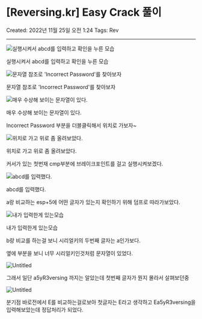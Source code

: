 # [Reversing.kr] Easy Crack 풀이

Created: 2022년 11월 25일 오전 1:24
Tags: Rev

---

![실행시켜서 abcd를 입력하고 확인을 누른 모습](/Reversing.kr/IMG/Easycrack/Easycrack.png)

실행시켜서 abcd를 입력하고 확인을 누른 모습

![문자열 참조로 'Incorrect Password'를 찾아보자](/Reversing.kr/IMG/Easycrack/Easycrack1.png)

문자열 참조로 'Incorrect Password'를 찾아보자

![매우 수상해 보이는 문자열이 있다.](/Reversing.kr/IMG/Easycrack/Easycrack2.png)

매우 수상해 보이는 문자열이 있다.

Incorrect Password 부분을 더블클릭해서 위치로 가보자~

![위치로 가고 위로 좀 올려보았다.](/Reversing.kr/IMG/Easycrack/Easycrack3.png)

위치로 가고 위로 좀 올려보았다.

커서가 있는 첫번재 cmp부분에 브레이크포인트를 걸고 실행시켜보겠다.

![abcd를 입력했다.](/Reversing.kr/IMG/Easycrack/Easycrack4.png)

abcd를 입력했다.

a랑 비교하는 esp+5에 어떤 글자가 있는지 확인하기 위해 덤프로 따라가보았다.

![내가 입력한게 있는모습](/Reversing.kr/IMG/Easycrack/Easycrack5.png)

내가 입력한게 있는모습

b랑 비교를 하는걸 보니 시리얼키의 두번째 글자는 a인가보다.

옆에 부분을 보니 너무 시리얼키인것처럼 문자열이 있었다.

![Untitled](/Reversing.kr/IMG/Easycrack/Easycrack6.png)

그래서 일단 a5yR3versing 까지는 알았는데 첫번째 글자가 뭔지 몰라서 살펴보던중

![Untitled](/Reversing.kr/IMG/Easycrack/Easycrack7.png)

분기점 바로전에서 E를 비교하는걸로보아 첫글자는 E라고 생각하고 Ea5yR3versing을 입력해보았는데 정답처리가 되었다.